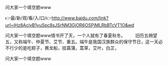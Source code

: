 问大家一个填空题www

👉最/新/观/看/入/口/👉http://www.baidu.com/link?url=jHz8AcivB1yuSpc8sJSrNM3GjOR6OSPiMLRbBTcVT1O&wd

问大家一个填空题www情书开了天，一个人就有了春夏秋冬。
　　旧历五朔望五，又称端午、仲夏节、艾节、重五。端午是我国汉族群众的保守节日，这一天必不行少的是吃粽子，赛龙船，挂菖蒲，蒿草，艾叶，白芷，


问大家一个填空题www
